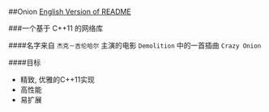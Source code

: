 ##Onion
[English Version of README](./README.en.md)

###一个基于 C++11 的网络库

####名字来自 `杰克－吉伦哈尔` 主演的电影 `Demolition` 中的一首插曲 `Crazy Onion`

####目标
- 精致, 优雅的C++11实现
- 高性能
- 易扩展
